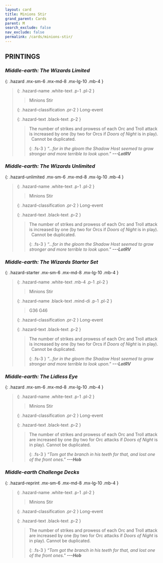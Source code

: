 ```yaml
---
layout: card
title: Minions Stir
grand_parent: Cards
parent: M
search_exclude: false
nav_exclude: false
permalink: /cards/minions-stir/
---
```


## PRINTINGS


### _Middle-earth: The Wizards Limited_

{: .hazard .mx-sm-6 .mx-md-8 .mx-lg-10 .mb-4 }
> {: .hazard-name .white-text .p-1 .pl-2 }
> > <div class="hazard-mp"></div>
> > <div class="card-name">Minions Stir</div>
>
> {: .hazard-classification .pr-2 }
> Long-event
>
> {: .hazard-text .black-text .p-2 }
> > The number of strikes and prowess of each Orc and Troll attack is increased by one (by two for Orcs if _Doors of Night_ is in play). <br>&ensp;Cannot be duplicated. 
> > 
> > {: .fs-3 } 
> > _“...for in the gloom the Shadow Host seemed to grow stronger and more terrible to look upon."_ ***---&#65279;LotRV*** 
>

### _Middle-earth: The Wizards Unlimited_

{: .hazard-unlimited .mx-sm-6 .mx-md-8 .mx-lg-10 .mb-4 }
> {: .hazard-name .white-text .p-1 .pl-2 }
> > <div class="hazard-mp"></div>
> > <div class="card-name">Minions Stir</div>
>
> {: .hazard-classification .pr-2 }
> Long-event
>
> {: .hazard-text .black-text .p-2 }
> > The number of strikes and prowess of each Orc and Troll attack is increased by one (by two for Orcs if _Doors of Night_ is in play). <br>&ensp;Cannot be duplicated. 
> > 
> > {: .fs-3 } 
> > _“...for in the gloom the Shadow Host seemed to grow stronger and more terrible to look upon."_ ***---&#65279;LotRV*** 
>

### _Middle-earth: The Wizards Starter Set_

{: .hazard-starter .mx-sm-6 .mx-md-8 .mx-lg-10 .mb-4 }
> {: .hazard-name .white-text .mb-4 .p-1 .pl-2 }
> > <div class="hazard-mp"></div>
> > <div class="card-name">Minions Stir</div>
>
> {: .hazard-name .black-text .mind-di .p-1 .pl-2 }
> > <span class="red-text">G36 G46</span>
>
> {: .hazard-classification .pr-2 }
> Long-event
>
> {: .hazard-text .black-text .p-2 }
> > The number of strikes and prowess of each Orc and Troll attack is increased by one (by two for Orcs if _Doors of Night_ is in play). <br>&ensp;Cannot be duplicated. 
> > 
> > {: .fs-3 } 
> > _“...for in the gloom the Shadow Host seemed to grow stronger and more terrible to look upon."_ ***---&#65279;LotRV*** 
>

### _Middle-earth: The Lidless Eye_

{: .hazard .mx-sm-6 .mx-md-8 .mx-lg-10 .mb-4 }
> {: .hazard-name .white-text .p-1 .pl-2 }
> > <div class="hazard-mp"></div>
> > <div class="card-name">Minions Stir</div>
>
> {: .hazard-classification .pr-2 }
> Long-event
>
> {: .hazard-text .black-text .p-2 }
> > The number of strikes and prowess of each Orc and Troll attack are increased by one (by two for Orc attacks if _Doors of Night_ is in play). Cannot be duplicated. 
> > 
> > {: .fs-3 } 
> > _“Tom got the branch in his teeth for that, and lost one of the front ones."_ ***---&#65279;Hob*** 
>

### _Middle-earth Challenge Decks_

{: .hazard-reprint .mx-sm-6 .mx-md-8 .mx-lg-10 .mb-4 }
> {: .hazard-name .white-text .p-1 .pl-2 }
> > <div class="hazard-mp"></div>
> > <div class="card-name">Minions Stir</div>
>
> {: .hazard-classification .pr-2 }
> Long-event
>
> {: .hazard-text .black-text .p-2 }
> > The number of strikes and prowess of each Orc and Troll attack are increased by one (by two for Orc attacks if _Doors of Night_ is in play). Cannot be duplicated. 
> > 
> > {: .fs-3 } 
> > _“Tom got the branch in his teeth for that, and lost one of the front ones."_ ***---&#65279;Hob*** 
>
